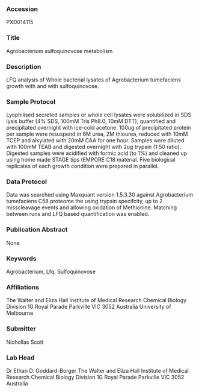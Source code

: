 ### Accession
PXD014115

### Title
Agrobacterium sulfoquinovose metabolism

### Description
LFQ analysis of Whole bacterial lysates of Agrobacterium tumefaciens growth with and with sulfoquinovose.

### Sample Protocol
Lyophilised secreted samples or whole cell lysates were solubilized in SDS lysis buffer (4% SDS, 100mM Tris Ph8.0, 10mM DTT), quantified and precipitated overnight with ice-cold acetone. 100ug of precipitated protein per sample were resuspend in 6M urea, 2M thiourea, reduced with 10mM TCEP and alkylated with 20mM CAA for one hour. Samples were diluted with 100mM TEAB and digested overnight with 2ug trypsin (1:50 ratio). Digested samples were acidified with formic acid (to 1%) and cleaned up using home made STAGE tips (EMPORE C18 material. Five biological replicates of each growth condition were prepared in parallel.

### Data Protocol
Data was searched using Maxquant version 1.5.3.30 against Agrobacterium tumefaciens C58 proteome the using trypsin specifcity, up to 2 misscleavage events and allowing oxidation of Methionine. Matching between runs and LFQ based quantification was enabled.

### Publication Abstract
None

### Keywords
Agrobacterium, Lfq, Sulfoquinovose

### Affiliations
The Walter and Eliza Hall Institute of Medical Research Chemical Biology Division 1G Royal Parade Parkville VIC 3052 Australia
University of Melbourne

### Submitter
Nichollas Scott

### Lab Head
Dr Ethan D. Goddard-Borger
The Walter and Eliza Hall Institute of Medical Research Chemical Biology Division 1G Royal Parade Parkville VIC 3052 Australia


